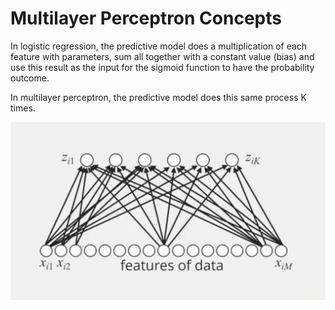 # Multilayer Perceptron Concepts

In logistic regression, the predictive model does a multiplication of each feature with parameters, sum all together with a constant value (bias) and use this result as the input for the sigmoid function to have the probability outcome.

In multilayer perceptron, the predictive model does this same process K times.

![Multilayer perceptron](./images/multilayer-perceptron.png)
